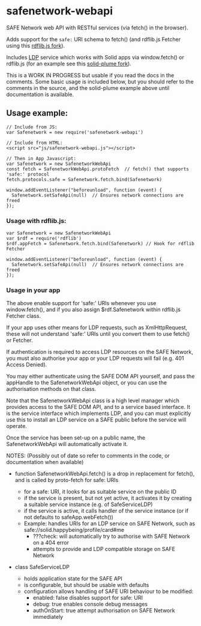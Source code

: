 # safenetwork-webapi

SAFE Network web API with RESTful services (via fetch() in the browser).

Adds support for the `safe:` URI schema to fetch() (and rdflib.js Fetcher using this [rdflib.js fork](https://github.com/theWebalyst/rdflib.js/tree/feature/safenetwork)).

Includes [LDP](https://www.w3.org/TR/ldp/) service which works with Solid apps via window.fetch() or
rdflib.js (for an example see this [solid-plume fork](https://github.com/theWebalyst/solid-plume/tree/safenetwork-poc)).

This is a WORK IN PROGRESS but usable if you read the docs in the comments. Some basic usage is included below, but you should refer to the comments in the source, and the solid-plume example above until documentation is available.

## Usage example:

```
// Include from JS:
var Safenetwork = new require('safenetwork-webapi')

// Include from HTML:
<script src="js/safenetwork-webapi.js"></script>

// Then in App Javascript:
var Safenetwork = new SafenetworkWebApi
const fetch = SafenetworkWebApi.protoFetch  // fetch() that supports 'safe:' protocol
fetch.protocols.safe = Safenetwork.fetch.bind(Safenetwork)

window.addEventListener("beforeunload", function (event) {
  Safenetwork.setSafeApi(null)  // Ensures network connections are freed
});
```

### Usage with rdflib.js:

```
var Safenetwork = new SafenetworkWebApi
var $rdf = require('rdflib')
$rdf.appFetch = Safenetwork.fetch.bind(Safenetwork) // Hook for rdflib Fetcher

window.addEventListener("beforeunload", function (event) {
  Safenetwork.setSafeApi(null)  // Ensures network connections are freed
});
```

### Usage in your app

The above enable support for 'safe:' URIs whenever you use window.fetch(),
and if you also assign $rdf.Safenetwork within rdflib.js Fetcher class.

If your app uses other means for LDP requests, such as XmlHttpRequest,
these will not understand 'safe:' URIs until you convert them to
use fetch() or Fetcher.

If authentication is required to access LDP resources on the SAFE Network,
you must also authorise your app or your LDP requests will fail
(e.g. 401 Access Denied).

You may either authenticate using the SAFE DOM API yourself, and pass
the appHandle to the SafenetworkWebApi object, or you can use the
authorisation methods on that class.

Note that the SafenetworkWebApi class is a high level manager which
provides access to the SAFE DOM API, and to a service based interface.
It is the service interface which implements LDP, and you can
must explicitly use this to install an LDP service on a SAFE public
before the service will operate.

Once the service has been set-up on a public name, the SafenetworkWebApi
will automatically activate it.


NOTES:
(Possibly out of date so refer to comments in the code, or documentation when available)

* function SafenetworkWebApi.fetch() is a drop in replacement for fetch(), and is called by proto-fetch for safe: URIs
	* for a safe: URI, it looks for as suitable service on the public ID
	* if the service is present, but not yet active, it activates it by creating a suitable service instance (e.g. of SafeServiceLDP)
	* if the service is active, it calls handler of the service instance (or if not defaults to safeApp.webFetch())
	* Example: handles URIs for an LDP service on SAFE Network, such as  safe://solid.happybeing/profile/card#me
		* ???check: will automatically try to authorise with SAFE Network on a 404 error
		* attempts to provide and LDP compatible storage on SAFE Network

* class SafeServiceLDP
	* holds application state for the SAFE API
	* is configurable, but should be usable with defaults
	* configuration allows handling of SAFE URI behaviour to be modified:
		* enabled:		false disables support for safe: URI
		* debug:			true enables console debug messages
		* authOnStart:	true attempt authorisation on SAFE Network immediately
